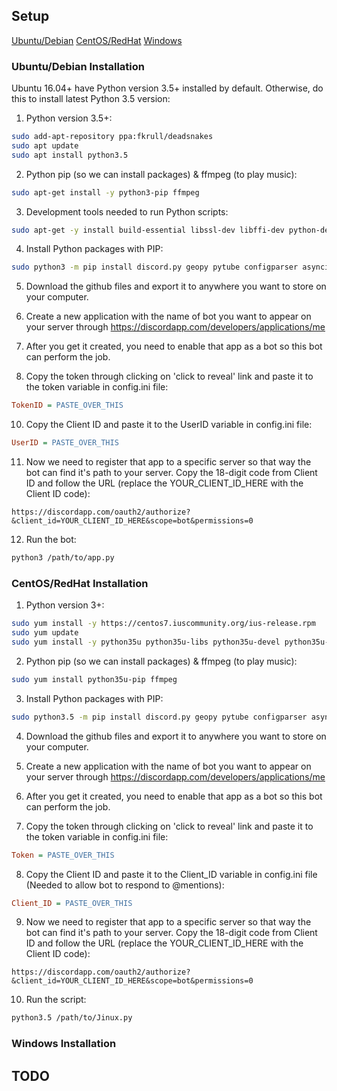 ## Setup
[Ubuntu/Debian](#ubuntudebian-installation) [CentOS/RedHat](#centosredhat-installation) [Windows](#windows-installation)
### Ubuntu/Debian Installation
Ubuntu 16.04+ have Python version 3.5+ installed by default. Otherwise, do this to install latest Python 3.5 version:

1) Python version 3.5+:
```Bash
sudo add-apt-repository ppa:fkrull/deadsnakes
sudo apt update
sudo apt install python3.5
```

2) Python pip (so we can install packages) & ffmpeg (to play music):
```Bash
sudo apt-get install -y python3-pip ffmpeg
```

3) Development tools needed to run Python scripts:
```Bash
sudo apt-get -y install build-essential libssl-dev libffi-dev python-dev
```

4) Install Python packages with PIP:
```Bash
sudo python3 -m pip install discord.py geopy pytube configparser asyncio pynacl youtube_dl bs4 pydictionary
```

5) Download the github files and export it to anywhere you want to store on your computer.

7) Create a new application with the name of bot you want to appear on your server through https://discordapp.com/developers/applications/me

8) After you get it created, you need to enable that app as a bot so this bot can perform the job.

9) Copy the token through clicking on 'click to reveal' link and paste it to the token variable in config.ini file:
```Ini
TokenID = PASTE_OVER_THIS
```

10) Copy the Client ID and paste it to the UserID variable in config.ini file:
```Ini
UserID = PASTE_OVER_THIS
```

11) Now we need to register that app to a specific server so that way the bot can find it's path to your server. Copy the 18-digit code from Client ID and follow the URL (replace the YOUR_CLIENT_ID_HERE with the Client ID code):
```
https://discordapp.com/oauth2/authorize?&client_id=YOUR_CLIENT_ID_HERE&scope=bot&permissions=0
```

12) Run the bot:
```Bash
python3 /path/to/app.py
```


### CentOS/RedHat Installation

1) Python version 3+:
```Bash
sudo yum install -y https://centos7.iuscommunity.org/ius-release.rpm
sudo yum update
sudo yum install -y python35u python35u-libs python35u-devel python35u-pip
```

2) Python pip (so we can install packages) & ffmpeg (to play music):
```Bash
sudo yum install python35u-pip ffmpeg
```

3) Install Python packages with PIP:
```Bash
sudo python3.5 -m pip install discord.py geopy pytube configparser asyncio pynacl youtube_dl bs4 pydictionary
```

4) Download the github files and export it to anywhere you want to store on your computer.

5) Create a new application with the name of bot you want to appear on your server through https://discordapp.com/developers/applications/me

6) After you get it created, you need to enable that app as a bot so this bot can perform the job.

7) Copy the token through clicking on 'click to reveal' link and paste it to the token variable in config.ini file:
```Ini
Token = PASTE_OVER_THIS
```

8) Copy the Client ID and paste it to the Client_ID variable in config.ini file (Needed to allow bot to respond to @mentions):
```Ini
Client_ID = PASTE_OVER_THIS
```

9) Now we need to register that app to a specific server so that way the bot can find it's path to your server. Copy the 18-digit code from Client ID and follow the URL (replace the YOUR_CLIENT_ID_HERE with the Client ID code):
```
https://discordapp.com/oauth2/authorize?&client_id=YOUR_CLIENT_ID_HERE&scope=bot&permissions=0
```

10) Run the script:
```Bash
python3.5 /path/to/Jinux.py
```


### Windows Installation
## TODO
